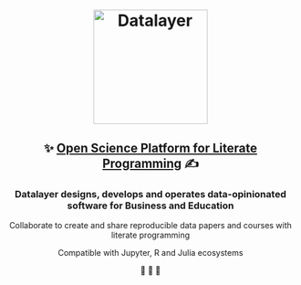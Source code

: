 <h1 align="center">
  <img
      alt="Datalayer"
      src="https://assets.datalayer.design/datalayer-25.svg"
      width="200"
    />
</h1>

<h2 align="center">
  ✨ <a href="https://datalayer.io">Open Science Platform for Literate Programming</a> ✍️
</h2>

<h3 align="center">
  Datalayer designs, develops and operates data-opinionated software for Business and Education
</h3>

<p align="center">
Collaborate to create and share reproducible data papers and courses with literate programming
</p>

<p align="center">
  Compatible with Jupyter, R and Julia ecosystems
</p>

<p align="center">
  🧬 🔭 📐
</p>
